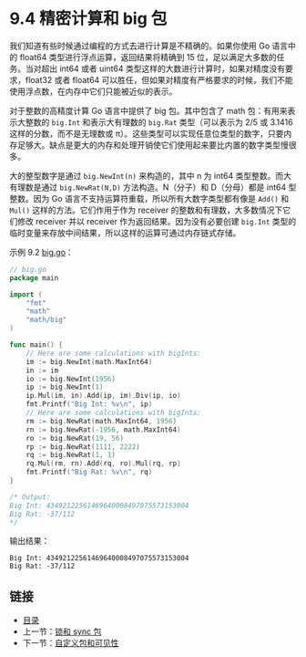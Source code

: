 # 9.4 精密计算和 big 包

我们知道有些时候通过编程的方式去进行计算是不精确的。如果你使用 Go 语言中的 float64 类型进行浮点运算，返回结果将精确到 15 位，足以满足大多数的任务。当对超出 int64 或者 uint64 类型这样的大数进行计算时，如果对精度没有要求，float32 或者 float64 可以胜任，但如果对精度有严格要求的时候，我们不能使用浮点数，在内存中它们只能被近似的表示。

对于整数的高精度计算 Go 语言中提供了 big 包。其中包含了 math 包：有用来表示大整数的 `big.Int` 和表示大有理数的 `big.Rat` 类型（可以表示为 2/5 或 3.1416 这样的分数，而不是无理数或 π）。这些类型可以实现任意位类型的数字，只要内存足够大。缺点是更大的内存和处理开销使它们使用起来要比内置的数字类型慢很多。

大的整型数字是通过 `big.NewInt(n)` 来构造的，其中 n 为 int64 类型整数。而大有理数是通过 `big.NewRat(N,D)` 方法构造。N（分子）和 D（分母）都是 int64 型整数。因为 Go 语言不支持运算符重载，所以所有大数字类型都有像是 `Add()` 和 `Mul()` 这样的方法。它们作用于作为 receiver 的整数和有理数，大多数情况下它们修改 receiver 并以 receiver 作为返回结果。因为没有必要创建 `big.Int` 类型的临时变量来存放中间结果，所以这样的运算可通过内存链式存储。

示例 9.2 [big.go](examples/chapter_9/big.go)：

``` go
// big.go
package main

import (
	"fmt"
	"math"
	"math/big"
)

func main() {
	// Here are some calculations with bigInts:
	im := big.NewInt(math.MaxInt64)
	in := im
	io := big.NewInt(1956)
	ip := big.NewInt(1)
	ip.Mul(im, in).Add(ip, im).Div(ip, io)
	fmt.Printf("Big Int: %v\n", ip)
	// Here are some calculations with bigInts:
	rm := big.NewRat(math.MaxInt64, 1956)
	rn := big.NewRat(-1956, math.MaxInt64)
	ro := big.NewRat(19, 56)
	rp := big.NewRat(1111, 2222)
	rq := big.NewRat(1, 1)
	rq.Mul(rm, rn).Add(rq, ro).Mul(rq, rp)
	fmt.Printf("Big Rat: %v\n", rq)
}

/* Output:
Big Int: 43492122561469640008497075573153004
Big Rat: -37/112
*/
```

输出结果：

	Big Int: 43492122561469640008497075573153004
	Big Rat: -37/112

## 链接

- [目录](directory.md)
- 上一节：[锁和 sync 包](09.3.md)
- 下一节：[自定义包和可见性](09.5.md)
